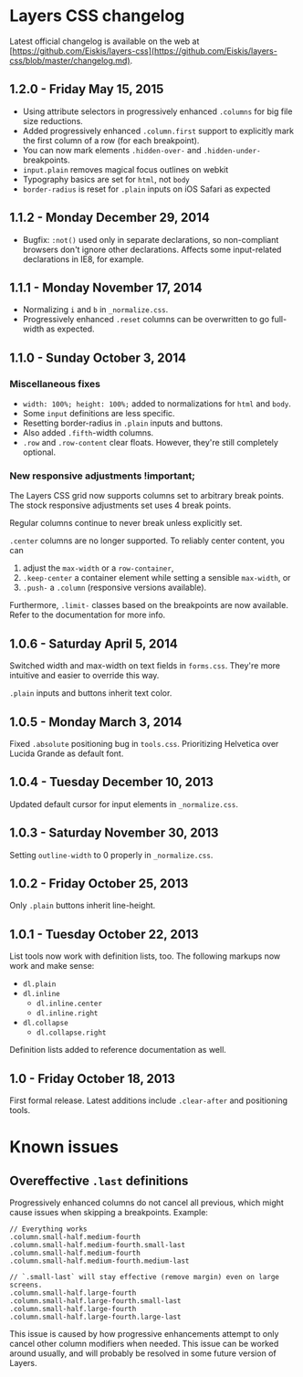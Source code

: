 
# Layers CSS changelog

Latest official changelog is available on the web at [https://github.com/Eiskis/layers-css](https://github.com/Eiskis/layers-css/blob/master/changelog.md).



## 1.2.0 - Friday May 15, 2015

- Using attribute selectors in progressively enhanced `.columns` for big file size reductions.
- Added progressively enhanced `.column.first` support to explicitly mark the first column of a row (for each breakpoint).
- You can now mark elements `.hidden-over-` and `.hidden-under-` breakpoints.
- `input.plain` removes magical focus outlines on webkit
- Typography basics are set for `html`, not `body`
- `border-radius` is reset for `.plain` inputs on iOS Safari as expected



## 1.1.2 - Monday December 29, 2014

- Bugfix: `:not()` used only in separate declarations, so non-compliant browsers don't ignore other declarations. Affects some input-related declarations in IE8, for example.



## 1.1.1 - Monday November 17, 2014

- Normalizing `i` and `b` in `_normalize.css`.
- Progressively enhanced `.reset` columns can be overwritten to go full-width as expected.



## 1.1.0 - Sunday October 3, 2014

### Miscellaneous fixes

- `width: 100%; height: 100%;` added to normalizations for `html` and `body`.
- Some `input` definitions are less specific.
- Resetting border-radius in `.plain` inputs and buttons.
- Also added `.fifth`-width columns.
- `.row` and `.row-content` clear floats. However, they're still completely optional.

### New responsive adjustments !important;

The Layers CSS grid now supports columns set to arbitrary break points. The stock responsive adjustments set uses 4 break points.

Regular columns continue to never break unless explicitly set.

`.center` columns are no longer supported. To reliably center content, you can

1. adjust the `max-width` or a `row-container`,
2. `.keep-center` a container element while setting a sensible `max-width`, or
3. `.push-` a `.column` (responsive versions available).

Furthermore, `.limit-` classes based on the breakpoints are now available. Refer to the documentation for more info.



## 1.0.6 - Saturday April 5, 2014

Switched width and max-width on text fields in `forms.css`. They're more intuitive and easier to override this way.

`.plain` inputs and buttons inherit text color.



## 1.0.5 - Monday March 3, 2014

Fixed `.absolute` positioning bug in `tools.css`. Prioritizing Helvetica over Lucida Grande as default font.



## 1.0.4 - Tuesday December 10, 2013

Updated default cursor for input elements in `_normalize.css`.



## 1.0.3 - Saturday November 30, 2013

Setting `outline-width` to 0 properly in `_normalize.css`.



## 1.0.2 - Friday October 25, 2013

Only `.plain` buttons inherit line-height.



## 1.0.1 - Tuesday October 22, 2013

List tools now work with definition lists, too. The following markups now work and make sense:

- `dl.plain`
- `dl.inline`
	- `dl.inline.center`
	- `dl.inline.right`
- `dl.collapse`
	- `dl.collapse.right`

Definition lists added to reference documentation as well.



## 1.0 - Friday October 18, 2013

First formal release. Latest additions include `.clear-after` and positioning tools.



# Known issues

## Overeffective `.last` definitions

Progressively enhanced columns do not cancel all previous, which might cause issues when skipping a breakpoints. Example:

	// Everything works
	.column.small-half.medium-fourth
	.column.small-half.medium-fourth.small-last
	.column.small-half.medium-fourth
	.column.small-half.medium-fourth.medium-last

	// `.small-last` will stay effective (remove margin) even on large screens.
	.column.small-half.large-fourth
	.column.small-half.large-fourth.small-last
	.column.small-half.large-fourth
	.column.small-half.large-fourth.large-last

This issue is caused by how progressive enhancements attempt to only cancel other column modifiers when needed. This issue can be worked around usually, and will probably be resolved in some future version of Layers.
